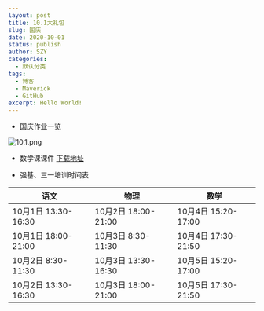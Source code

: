 ```yaml
---
layout: post
title: 10.1大礼包
slug: 国庆
date: 2020-10-01
status: publish
author: SZY
categories: 
  - 默认分类
tags: 
  - 博客
  - Maverick
  - GitHub
excerpt: Hello World!
---
```


- 国庆作业一览

![10.1.png](https://i.loli.net/2020/09/30/na9KDd1jPLcvN7Q.png)

- 数学课课件
[下载地址](https://github.com/1357310795/Blog-With-GitHub-Boilerplate/blob/source/src/files/专题利用图象求解函数零点问题.docx?raw=true)

- 强基、三一培训时间表

|  语文   | 物理  | 数学 |
|  ----  | ----  |  ----  |
| 10月1日 13:30-16:30 | 10月2日 18:00-21:00 | 10月4日 15:20-17:00 |
| 10月1日 18:00-21:00 | 10月3日 8:30-11:30 | 10月4日 17:30-21:50 |
| 10月2日 8:30-11:30 | 10月3日 13:30-16:30 | 10月5日 15:20-17:00 |
| 10月2日 13:30-16:30 | 10月3日 18:00-21:00 | 10月5日 17:30-21:50 |